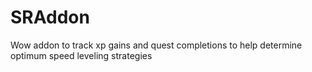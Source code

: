 # SRAddon
Wow addon to track xp gains and quest completions to help determine optimum speed leveling strategies
